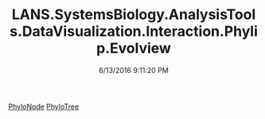 ﻿---
title: LANS.SystemsBiology.AnalysisTools.DataVisualization.Interaction.Phylip.Evolview
date: 6/13/2016 9:11:20 PM
---

[PhyloNode](T-LANS.SystemsBiology.AnalysisTools.DataVisualization.Interaction.Phylip.Evolview.PhyloNode.html)
[PhyloTree](T-LANS.SystemsBiology.AnalysisTools.DataVisualization.Interaction.Phylip.Evolview.PhyloTree.html)
